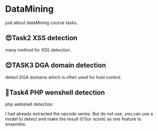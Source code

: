 # DataMining
just about dataMining course tasks.

## 😍Task2 XSS detection

many method for XSS detection.

## 😊TASK3 DGA domain detection

detect DGA domains which is often used for host control.

## 🤕Task4 PHP wenshell detection

php webshell detection

I had already extracted the opcode series. But do not use, you can use a model to detect and make the result 0/1(or score) as one feature to ensemble.

